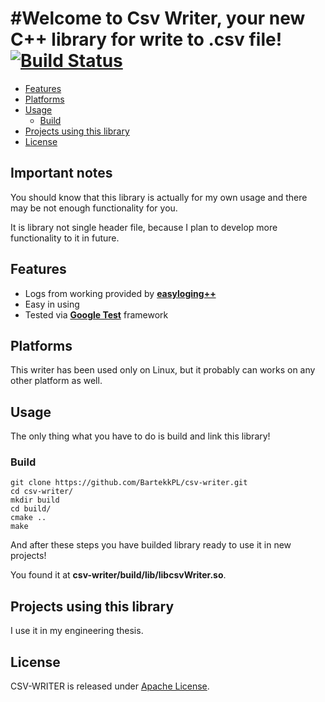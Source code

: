#Welcome to **Csv Writer**, your new C++ library for write to .csv file!
[![Build Status](https://travis-ci.org/BartekkPL/csv-writer.svg?branch=master)](https://travis-ci.org/BartekkPL/csv-writer)
=======================

  - [Features](#features)
  - [Platforms](#platforms)
  - [Usage](#usage)
    - [Build](#build)
  - [Projects using this library](#projexts-using-this-bibrary)
  - [License](#license)

## Important notes ##

You should know that this library is actually for my own usage and there may be not enough functionality for you.

It is library not single header file, because I plan to develop more functionality to it in future.

## Features ##

  * Logs from working provided by [**easyloging++**](https://github.com/muflihun/easyloggingpp)
  * Easy in using
  * Tested via [**Google Test**](https://github.com/google/googletest) framework

## Platforms ##

This writer has been used only on Linux, but
it probably can works on any other platform as well.

## Usage ##

The only thing what you have to do is build and link
this library!

### Build ###
```
git clone https://github.com/BartekkPL/csv-writer.git
cd csv-writer/
mkdir build
cd build/
cmake ..
make
```

And after these steps you have builded library ready to use it in new projects!

You found it at **csv-writer/build/lib/libcsvWriter.so**.

## Projects using this library ##

I use it in my engineering thesis.

## License ##

CSV-WRITER is released under [Apache License](https://opensource.org/licenses/Apache-2.0).